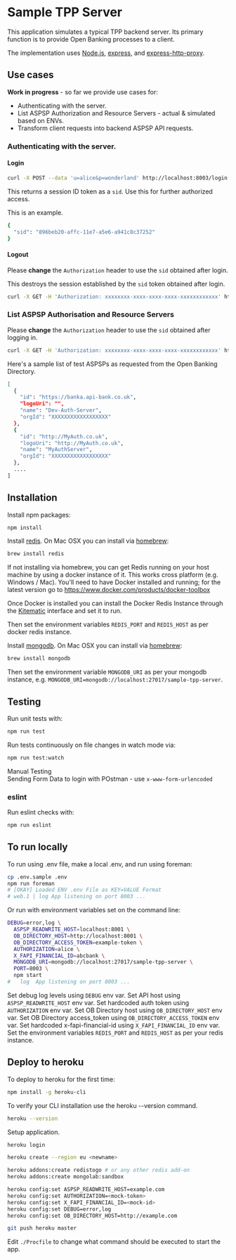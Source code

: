 # Sample TPP Server

This application simulates a typical TPP backend server. Its primary function is to provide Open Banking processes to a client.

The implementation uses
[Node.js](https://nodejs.org/),
[express](https://github.com/expressjs/express),
and
[express-http-proxy](https://github.com/villadora/express-http-proxy).

## Use cases

__Work in progress__ - so far we provide use cases for:

* Authenticating with the server.
* List ASPSP Authorization and Resource Servers - actual & simulated based on ENVs.
* Transform client requests into backend ASPSP API requests.

### Authenticating with the server.

#### Login

```sh
curl -X POST --data 'u=alice&p=wonderland' http://localhost:8003/login
```

This returns a session ID token as a `sid`. Use this for further authorized access.

This is an example.

```sh
{
  "sid": "896beb20-affc-11e7-a5e6-a941c8c37252"
}
```

#### Logout

Please __change__ the `Authorization` header to use the `sid` obtained after login.

This destroys the session established by the `sid` token obtained after login.

```sh
curl -X GET -H 'Authorization: xxxxxxxx-xxxx-xxxx-xxxx-xxxxxxxxxxxx' http://localhost:8003/logout
```

### List ASPSP Authorisation and Resource Servers

Please __change__ the `Authorization` header to use the `sid` obtained after logging in.

```sh
curl -X GET -H 'Authorization: xxxxxxxx-xxxx-xxxx-xxxx-xxxxxxxxxxxx' http://localhost:8003/account-payment-service-provider-authorisation-servers
```

Here's a sample list of test ASPSPs as requested from the Open Banking Directory.

```sh
[
  {
    "id": "https://banka.api-bank.co.uk",
    "logoUri": "",
    "name": "Dev-Auth-Server",
    "orgId": "XXXXXXXXXXXXXXXXXX"
  },
  {
    "id": "http://MyAuth.co.uk",
    "logoUri": "http://MyAuth.co.uk",
    "name": "MyAuthServer",
    "orgId": "XXXXXXXXXXXXXXXXXX"
  },
  ....
]
```


## Installation

Install npm packages:

```sh
npm install
```

Install [redis](https://redis.io). On Mac OSX you can install via [homebrew](https://brew.sh):

```sh
brew install redis
```

If not installing via homebrew, you can get Redis
running on your host machine by using a docker instance
of it.  This works cross platform (e.g. Windows / Mac).
You'll need to have Docker installed and running; for the latest version go to https://www.docker.com/products/docker-toolbox

Once Docker is installed you can install the Docker Redis Instance through the [Kitematic](https://kitematic.com)
interface and set it to run.

Then set the environment variables `REDIS_PORT` and `REDIS_HOST` as per docker redis instance.

Install [mongodb](https://docs.mongodb.com/manual/). On Mac OSX you can install via
[homebrew](https://brew.sh):

```sh
brew install mongodb
```

Then set the environment variable `MONGODB_URI` as per your mongodb instance, e.g. `MONGODB_URI=mongodb://localhost:27017/sample-tpp-server`.

## Testing

Run unit tests with:

```sh
npm run test
```

Run tests continuously on file changes in watch mode via:

```sh
npm run test:watch
```


Manual Testing  
Sending Form Data to login with POstman - use `x-www-form-urlencoded`


### eslint

Run eslint checks with:

```sh
npm run eslint
```

## To run locally

To run using .env file, make a local .env, and run using foreman:

```sh
cp .env.sample .env
npm run foreman
# [OKAY] Loaded ENV .env File as KEY=VALUE Format
# web.1 | log App listening on port 8003 ...
```

Or run with environment variables set on the command line:

```sh
DEBUG=error,log \
  ASPSP_READWRITE_HOST=localhost:8001 \
  OB_DIRECTORY_HOST=http://localhost:8001 \
  OB_DIRECTORY_ACCESS_TOKEN=example-token \
  AUTHORIZATION=alice \
  X_FAPI_FINANCIAL_ID=abcbank \
  MONGODB_URI=mongodb://localhost:27017/sample-tpp-server \
  PORT=8003 \
  npm start
#   log  App listening on port 8003 ...
```

Set debug log levels using `DEBUG` env var.
Set API host using `ASPSP_READWRITE_HOST` env var.
Set hardcoded auth token using `AUTHORIZATION` env var.
Set OB Directory host using `OB_DIRECTORY_HOST` env var.
Set OB Directory access_token using `OB_DIRECTORY_ACCESS_TOKEN` env var.
Set hardcoded x-fapi-financial-id using `X_FAPI_FINANCIAL_ID` env var.
Set the environment variables `REDIS_PORT` and `REDIS_HOST`
as per your redis instance.

## Deploy to heroku

To deploy to heroku for the first time:

```sh
npm install -g heroku-cli
```

To verify your CLI installation use the heroku --version command.

```sh
heroku --version
```

Setup application.

```sh
heroku login

heroku create --region eu <newname>

heroku addons:create redistogo # or any other redis add-on
heroku addons:create mongolab:sandbox

heroku config:set ASPSP_READWRITE_HOST=example.com
heroku config:set AUTHORIZATION=<mock-token>
heroku config:set X_FAPI_FINANCIAL_ID=<mock-id>
heroku config:set DEBUG=error,log
heroku config:set OB_DIRECTORY_HOST=http://example.com

git push heroku master
```

Edit `./Procfile` to change what command should be executed to start the app.

